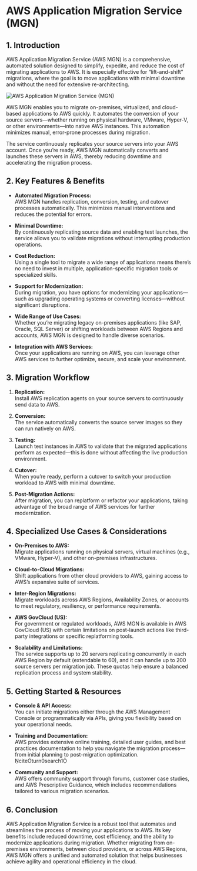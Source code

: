 # AWS Application Migration Service (MGN)
## 1. Introduction

AWS Application Migration Service (AWS MGN) is a comprehensive, automated solution designed to simplify, expedite, and reduce the cost of migrating applications to AWS. It is especially effective for “lift-and-shift” migrations, where the goal is to move applications with minimal downtime and without the need for extensive re-architecting.

![AWS Application Migration Service (MGN)](./_assets/aws_application_migration_service_(mgn).png)

AWS MGN enables you to migrate on-premises, virtualized, and cloud-based applications to AWS quickly. It automates the conversion of your source servers—whether running on physical hardware, VMware, Hyper-V, or other environments—into native AWS instances. This automation minimizes manual, error-prone processes during migration.

The service continuously replicates your source servers into your AWS account. Once you’re ready, AWS MGN automatically converts and launches these servers in AWS, thereby reducing downtime and accelerating the migration process.

## 2. Key Features & Benefits

- **Automated Migration Process:**  
    AWS MGN handles replication, conversion, testing, and cutover processes automatically. This minimizes manual interventions and reduces the potential for errors.
    
- **Minimal Downtime:**  
    By continuously replicating source data and enabling test launches, the service allows you to validate migrations without interrupting production operations.
    
- **Cost Reduction:**  
    Using a single tool to migrate a wide range of applications means there’s no need to invest in multiple, application-specific migration tools or specialized skills.
    
- **Support for Modernization:**  
    During migration, you have options for modernizing your applications—such as upgrading operating systems or converting licenses—without significant disruptions.
    
- **Wide Range of Use Cases:**  
    Whether you’re migrating legacy on-premises applications (like SAP, Oracle, SQL Server) or shifting workloads between AWS Regions and accounts, AWS MGN is designed to handle diverse scenarios.  
    
- **Integration with AWS Services:**  
    Once your applications are running on AWS, you can leverage other AWS services to further optimize, secure, and scale your environment.

## 3. Migration Workflow

1. **Replication:**  
    Install AWS replication agents on your source servers to continuously send data to AWS.
    
2. **Conversion:**  
    The service automatically converts the source server images so they can run natively on AWS.
    
3. **Testing:**  
    Launch test instances in AWS to validate that the migrated applications perform as expected—this is done without affecting the live production environment.
    
4. **Cutover:**  
    When you’re ready, perform a cutover to switch your production workload to AWS with minimal downtime.
    
5. **Post-Migration Actions:**  
    After migration, you can replatform or refactor your applications, taking advantage of the broad range of AWS services for further modernization.

## 4. Specialized Use Cases & Considerations

- **On-Premises to AWS:**  
    Migrate applications running on physical servers, virtual machines (e.g., VMware, Hyper-V), and other on-premises infrastructures.
    
- **Cloud-to-Cloud Migrations:**  
    Shift applications from other cloud providers to AWS, gaining access to AWS’s expansive suite of services.
    
- **Inter-Region Migrations:**  
    Migrate workloads across AWS Regions, Availability Zones, or accounts to meet regulatory, resiliency, or performance requirements.
    
- **AWS GovCloud (US):**  
    For government or regulated workloads, AWS MGN is available in AWS GovCloud (US) with certain limitations on post-launch actions like third-party integrations or specific replatforming tools.
    
- **Scalability and Limitations:**  
    The service supports up to 20 servers replicating concurrently in each AWS Region by default (extendable to 60), and it can handle up to 200 source servers per migration job. These quotas help ensure a balanced replication process and system stability.

## 5. Getting Started & Resources

- **Console & API Access:**  
    You can initiate migrations either through the AWS Management Console or programmatically via APIs, giving you flexibility based on your operational needs.
    
- **Training and Documentation:**  
    AWS provides extensive online training, detailed user guides, and best practices documentation to help you navigate the migration process—from initial planning to post-migration optimization.  
    citeturn0search1
    
- **Community and Support:**  
    AWS offers community support through forums, customer case studies, and AWS Prescriptive Guidance, which includes recommendations tailored to various migration scenarios.

## 6. Conclusion

AWS Application Migration Service is a robust tool that automates and streamlines the process of moving your applications to AWS. Its key benefits include reduced downtime, cost efficiency, and the ability to modernize applications during migration. Whether migrating from on-premises environments, between cloud providers, or across AWS Regions, AWS MGN offers a unified and automated solution that helps businesses achieve agility and operational efficiency in the cloud.
